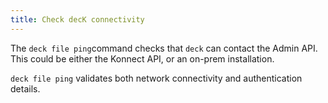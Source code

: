 ```yaml
---
title: Check decK connectivity
---
```


The `deck file ping`command checks that `deck` can contact the Admin API. This could be either the Konnect API, or an on-prem installation.

`deck file ping` validates both network connectivity and authentication details.